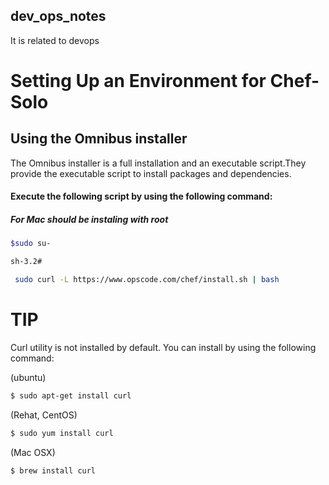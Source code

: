 ## dev_ops_notes
It is related to devops

# Setting Up an Environment for Chef-Solo

## Using the Omnibus installer
The Omnibus installer is a full installation and an executable script.They provide the executable script to install packages and dependencies.

#### Execute the following script by using the following command:

##### For Mac should be instaling with root

```sh 
$sudo su-

sh-3.2#

 sudo curl -L https://www.opscode.com/chef/install.sh | bash
 ```
 # TIP
Curl utility is not installed by default. You can install by using the following command:

(ubuntu)
```sh 
$ sudo apt-get install curl 
```

 (Rehat, CentOS)
 ```sh 
 $ sudo yum install curl
 ```
 
 (Mac OSX)
 ```sh 
 $ brew install curl
 ```
